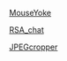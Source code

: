 [MouseYoke](https://github.com/equdevel/MouseYoke)

[RSA_chat](https://github.com/equdevel/rsa_chat)

[JPEGcropper](https://github.com/equdevel/JPEGcropper)
